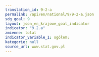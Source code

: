 ```yaml
---
translation_id: 9-2-a
permalink: /api/en/national/9/9-2-a.json
sdg_goal: 9
layout: json_en_krajowe_goal_indicator
indicator: "9.2.a"
zmienne: total
indicator_variable_1: ogółem;
kategorie: null
source_url: www.stat.gov.pl
---
```

